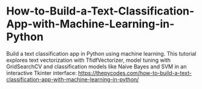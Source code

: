 # How-to-Build-a-Text-Classification-App-with-Machine-Learning-in-Python
Build a text classification app in Python using machine learning. This tutorial explores text vectorization with TfidfVectorizer, model tuning with GridSearchCV and classification models like Naive Bayes and SVM in an interactive Tkinter interface:
https://thepycodes.com/how-to-build-a-text-classification-app-with-machine-learning-in-python/
